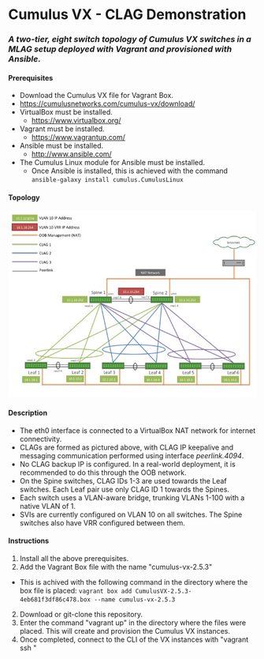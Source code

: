 # Cumulus VX - CLAG Demonstration
### _A two-tier, eight switch topology of Cumulus VX switches in a MLAG setup deployed with Vagrant and provisioned with Ansible._


#### Prerequisites
  * Download the Cumulus VX file for Vagrant Box.
   * https://cumulusnetworks.com/cumulus-vx/download/
  * VirtualBox must be installed.
    * https://www.virtualbox.org/
  * Vagrant must be installed.
    * https://www.vagrantup.com/
  * Ansible must be installed.
    * http://www.ansible.com/
  * The Cumulus Linux module for Ansible must be installed.
    * Once Ansible is installed, this is achieved with the command ```ansible-galaxy install cumulus.CumulusLinux```
    

#### Topology
![Topology](https://github.com/slaffer-au/vx_vagrant_clag_demo/blob/master/Topology/Topology.jpg)


#### Description
  * The eth0 interface is connected to a VirtualBox NAT network for internet connectivity. 
  * CLAGs are formed as pictured above, with CLAG IP keepalive and messaging communication performed using interface _peerlink.4094_.
  * No CLAG backup IP is configured. In a real-world deployment, it is recommended to do this through the OOB network.
  * On the Spine switches, CLAG IDs 1-3 are used towards the Leaf switches. Each Leaf pair use only CLAG ID 1 towards the Spines.
  * Each switch uses a VLAN-aware bridge, trunking VLANs 1-100 with a native VLAN of 1.
  * SVIs are currently configured on VLAN 10 on all switches. The Spine switches also have VRR configured between them.
  

#### Instructions
  1. Install all the above prerequisites.
  2. Add the Vagrant Box file with the name "cumulus-vx-2.5.3"
   * This is achived with the following command in the directory where the box file is placed: 
    ``` vagrant box add CumulusVX-2.5.3-4eb681f3df86c478.box --name cumulus-vx-2.5.3 ```
  2. Download or git-clone this repository.
  3. Enter the command "vagrant up" in the directory where the files were placed. This will create and provision the Cumulus VX instances.
  4. Once completed, connect to the CLI of the VX instances with "vagrant ssh <hostname>"

